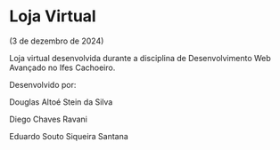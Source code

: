 # Loja Virtual

(3 de dezembro de 2024)

Loja virtual desenvolvida durante a disciplina de Desenvolvimento Web Avançado no Ifes Cachoeiro.

Desenvolvido por:

Douglas Altoé Stein da Silva

Diego Chaves Ravani

Eduardo Souto Siqueira Santana
